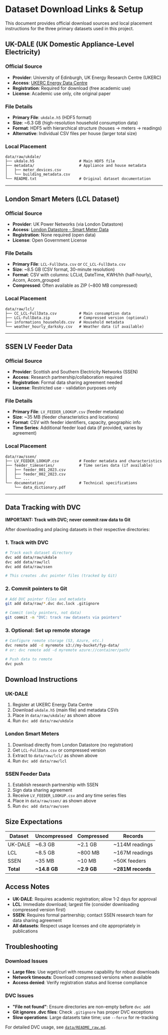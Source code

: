 # Dataset Download Links & Setup

This document provides official download sources and local placement instructions for the three primary datasets used in this project.

## UK-DALE (UK Domestic Appliance-Level Electricity)

### Official Source
- **Provider**: University of Edinburgh, UK Energy Research Centre (UKERC)
- **Access**: [UKERC Energy Data Centre](https://ukerc.rl.ac.uk/DC/cgi-bin/edc_search.pl?GoButton=Detail&WantComp=46&EndNote=on)
- **Registration**: Required for download (free academic use)
- **License**: Academic use only, cite original paper

### File Details
- **Primary File**: `ukdale.h5` (HDF5 format)
- **Size**: ~6.3 GB (high-resolution household consumption data)
- **Format**: HDF5 with hierarchical structure (houses → meters → readings)
- **Alternative**: Individual CSV files per house (larger total size)

### Local Placement
```
data/raw/ukdale/
├── ukdale.h5                    # Main HDF5 file
├── metadata/                    # Appliance and house metadata
│   ├── meter_devices.csv
│   └── building_metadata.csv
└── README.txt                   # Original dataset documentation
```

---

## London Smart Meters (LCL Dataset)

### Official Source
- **Provider**: UK Power Networks (via London Datastore)
- **Access**: [London Datastore - Smart Meter Data](https://data.london.gov.uk/dataset/smartmeter-energy-use-data-in-london-households)
- **Registration**: None required (open data)
- **License**: Open Government License

### File Details
- **Primary File**: `LCL-FullData.csv` or `CC_LCL-FullData.csv`
- **Size**: ~8.5 GB (CSV format, 30-minute resolution)
- **Format**: CSV with columns: LCLid, DateTime, KWH/hh (half-hourly), Acorn, Acorn_grouped
- **Compressed**: Often available as ZIP (~800 MB compressed)

### Local Placement
```
data/raw/lcl/
├── CC_LCL-FullData.csv          # Main consumption data
├── LCL-FullData.zip             # Compressed version (optional)
├── informations_households.csv  # Household metadata
└── weather_hourly_darksky.csv   # Weather data (if available)
```

---

## SSEN LV Feeder Data

### Official Source
- **Provider**: Scottish and Southern Electricity Networks (SSEN)
- **Access**: Research partnership/collaboration required
- **Registration**: Formal data sharing agreement needed
- **License**: Restricted use - validation purposes only

### File Details
- **Primary File**: `LV_FEEDER_LOOKUP.csv` (feeder metadata)
- **Size**: ~35 MB (feeder characteristics and locations)
- **Format**: CSV with feeder identifiers, capacity, geographic info
- **Time Series**: Additional feeder load data (if provided, varies by agreement)

### Local Placement
```
data/raw/ssen/
├── LV_FEEDER_LOOKUP.csv         # Feeder metadata and characteristics
├── feeder_timeseries/           # Time series data (if available)
│   ├── feeder_001_2023.csv
│   ├── feeder_002_2023.csv
│   └── ...
└── documentation/               # Technical specifications
    └── data_dictionary.pdf
```

---

## Data Tracking with DVC

**IMPORTANT: Track with DVC; never commit raw data to Git**

After downloading and placing datasets in their respective directories:

### 1. Track with DVC
```bash
# Track each dataset directory
dvc add data/raw/ukdale
dvc add data/raw/lcl
dvc add data/raw/ssen

# This creates .dvc pointer files (tracked by Git)
```

### 2. Commit pointers to Git
```bash
# Add DVC pointer files and metadata
git add data/raw/*.dvc dvc.lock .gitignore

# Commit (only pointers, not data)
git commit -m "DVC: track raw datasets via pointers"
```

### 3. Optional: Set up remote storage
```bash
# Configure remote storage (S3, Azure, etc.)
dvc remote add -d myremote s3://my-bucket/fyp-data/
# or: dvc remote add -d myremote azure://container/path/

# Push data to remote
dvc push
```

## Download Instructions

### UK-DALE
1. Register at UKERC Energy Data Centre
2. Download `ukdale.h5` (main file) and metadata CSVs
3. Place in `data/raw/ukdale/` as shown above
4. Run `dvc add data/raw/ukdale`

### London Smart Meters
1. Download directly from London Datastore (no registration)
2. Get `LCL-FullData.csv` or compressed version
3. Extract to `data/raw/lcl/` as shown above
4. Run `dvc add data/raw/lcl`

### SSEN Feeder Data
1. Establish research partnership with SSEN
2. Sign data sharing agreement
3. Receive `LV_FEEDER_LOOKUP.csv` and any time series files
4. Place in `data/raw/ssen/` as shown above
5. Run `dvc add data/raw/ssen`

## Size Expectations

| Dataset | Uncompressed | Compressed | Records |
|---------|-------------|------------|---------|
| UK-DALE | ~6.3 GB | ~2.1 GB | ~114M readings |
| LCL | ~8.5 GB | ~800 MB | ~167M readings |
| SSEN | ~35 MB | ~10 MB | ~50K feeders |
| **Total** | **~14.8 GB** | **~2.9 GB** | **~281M records** |

## Access Notes

- **UK-DALE**: Requires academic registration; allow 1-2 days for approval
- **LCL**: Immediate download; largest file (consider downloading compressed version first)
- **SSEN**: Requires formal partnership; contact SSEN research team for data sharing agreement
- **All datasets**: Respect usage licenses and cite appropriately in publications

## Troubleshooting

### Download Issues
- **Large files**: Use wget/curl with resume capability for robust downloads
- **Network timeouts**: Download compressed versions when available
- **Access denied**: Verify registration status and license compliance

### DVC Issues
- **"File not found"**: Ensure directories are non-empty before `dvc add`
- **Git ignores .dvc files**: Check `.gitignore` has proper DVC exceptions
- **Slow operations**: Large datasets take time; use `--force` for re-tracking

For detailed DVC usage, see [`data/README_raw.md`](../data/README_raw.md).
